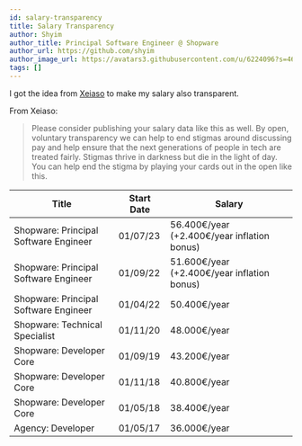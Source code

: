 ```yaml
---
id: salary-transparency
title: Salary Transparency
author: Shyim
author_title: Principal Software Engineer @ Shopware
author_url: https://github.com/shyim
author_image_url: https://avatars3.githubusercontent.com/u/6224096?s=460&u=18be3a2d46f07dd42fc2b6dee9b4b9b68bca28d2&v=4
tags: []
---
```


I got the idea from [Xeiaso](https://xeiaso.net/salary-transparency) to make my salary also transparent. 

From Xeiaso:

> Please consider publishing your salary data like this as well. By open, voluntary transparency we can help to end stigmas around discussing pay and help ensure that the next generations of people in tech are treated fairly. Stigmas thrive in darkness but die in the light of day. You can help end the stigma by playing your cards out in the open like this.

| Title                                 | Start Date | Salary      |
| ------------------------------------- | ---------- | ----------- |
| Shopware: Principal Software Engineer | 01/07/23   | 56.400€/year (+2.400€/year inflation bonus) |
| Shopware: Principal Software Engineer | 01/09/22   | 51.600€/year (+2.400€/year inflation bonus) |
| Shopware: Principal Software Engineer | 01/04/22   | 50.400€/year |
| Shopware: Technical Specialist        | 01/11/20   | 48.000€/year |
| Shopware: Developer Core              | 01/09/19   | 43.200€/year |
| Shopware: Developer Core              | 01/11/18   | 40.800€/year |
| Shopware: Developer Core              | 01/05/18   | 38.400€/year |
| Agency: Developer                     | 01/05/17   | 36.000€/year |

